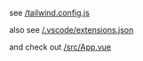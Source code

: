 see [/tailwind.config.js](https://github.com/alexchexes/tailwind-rem-media-queries/blob/master/tailwind.config.js)

also see [/.vscode/extensions.json](https://github.com/alexchexes/tailwind-rem-media-queries/blob/master/.vscode/extensions.json)

and check out [/src/App.vue](https://github.com/alexchexes/tailwind-rem-media-queries/blob/master/src/App.vue)
